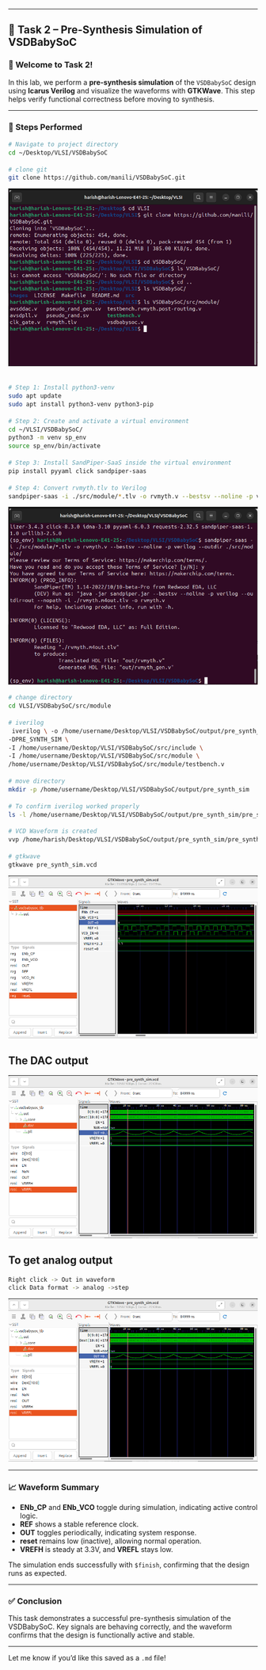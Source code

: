 
---

## 🧪 Task 2 – Pre-Synthesis Simulation of VSDBabySoC

### 👋 Welcome to Task 2!

In this lab, we perform a **pre-synthesis simulation** of the `VSDBabySoC` design using **Icarus Verilog** and visualize the waveforms with **GTKWave**. This step helps verify functional correctness before moving to synthesis.

---

### 🔧 Steps Performed

```bash
# Navigate to project directory
cd ~/Desktop/VLSI/VSDBabySoC

# clone git
git clone https://github.com/manili/VSDBabySoC.git

```

![image alt](https://github.com/harishj123/RISC-V_Soc_Tape_out_week_2/blob/main/Week_2/command_1.png?raw=true)

```bash

# Step 1: Install python3-venv 
sudo apt update
sudo apt install python3-venv python3-pip

# Step 2: Create and activate a virtual environment
cd ~/VLSI/VSDBabySoC/
python3 -m venv sp_env
source sp_env/bin/activate

# Step 3: Install SandPiper-SaaS inside the virtual environment
pip install pyyaml click sandpiper-saas

# Step 4: Convert rvmyth.tlv to Verilog
sandpiper-saas -i ./src/module/*.tlv -o rvmyth.v --bestsv --noline -p verilog --outdir ./src/module/

```

![image alt](https://github.com/harishj123/RISC-V_Soc_Tape_out_week_2/blob/main/Week_2/command_2.png?raw=true)


```bash
# change directory
cd VLSI/VSDBabySoC/src/module

# iverilog
 iverilog \ -o /home/username/Desktop/VLSI/VSDBabySoC/output/pre_synth_sim/pre_synth_sim.out \ 
-DPRE_SYNTH_SIM \
-I /home/username/Desktop/VLSI/VSDBabySoC/src/include \
-I /home/username/Desktop/VLSI/VSDBabySoC/src/module \
/home/username/Desktop/VLSI/VSDBabySoC/src/module/testbench.v

# move directory
mkdir -p /home/username/Desktop/VLSI/VSDBabySoC/output/pre_synth_sim

# To confirm iverilog worked properly
ls -l /home/username/Desktop/VLSI/VSDBabySoC/output/pre_synth_sim/pre_synth_sim.out

# VCD Waveform is created
vvp /home/harish/Desktop/VLSI/VSDBabySoC/output/pre_synth_sim/pre_synth_sim.out

# gtkwave
gtkwave pre_synth_sim.vcd

```
![image alt](https://github.com/harishj123/RISC-V_Soc_Tape_out_week_2/blob/main/Week_2/vsdbabysoc_tb_gtkwave.png?raw=true)

## The DAC output

![image alt](https://github.com/harishj123/RISC-V_Soc_Tape_out_week_2/blob/main/Week_2/analog_gtkwave.png?raw=true)

## To get analog output

```bash
Right click -> Out in waveform
click Data format -> analog ->step
```

![image alt](https://github.com/harishj123/RISC-V_Soc_Tape_out_week_2/blob/main/Week_2/analog_gtkwave.png?raw=true)

---

### 📈 Waveform Summary

* **ENb_CP** and **ENb_VCO** toggle during simulation, indicating active control logic.
* **REF** shows a stable reference clock.
* **OUT** toggles periodically, indicating system response.
* **reset** remains low (inactive), allowing normal operation.
* **VREFH** is steady at 3.3V, and **VREFL** stays low.

The simulation ends successfully with `$finish`, confirming that the design runs as expected.

---

### ✅ Conclusion

This task demonstrates a successful pre-synthesis simulation of the VSDBabySoC. Key signals are behaving correctly, and the waveform confirms that the design is functionally active and stable.

---

Let me know if you’d like this saved as a `.md` file!
